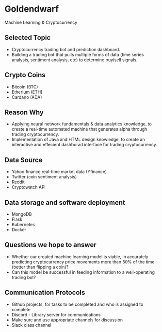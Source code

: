 # Goldendwarf
Machine Learning & Cryptocurrency

## Selected Topic 
- Cryptocurrency trading bot and prediction dashboard.
- Building a trading bot that pulls multiple forms of data (time series analysis, sentiment analysis, etc) to determine buy/sell signals. 

## Crypto Coins 
- Bitcoin (BTC)
- Etherium (ETH)
- Cardano (ADA)

## Reason Why 
- Applying neural network fundamentals & data analytics knowledge, to create a real-time automated machine that generates alpha through trading cryptocurrency.
- Implementation of Java and HTML design knowledge, to create an interactive and effecient dashborad interface for trading cryptocurrency.

## Data Source 
- Yahoo finance real-time market data (Yfinance)
- Twitter (coin sentiment analysis)
- Reddit  
- Cryptowatch API

## Data storage and software deployment
- MongoDB
- Flask
- Kubernetes
- Docker

## Questions we hope to answer 
- Whether our created machine learning model is viable, in accurately predicting cryptocurrency price movements more than 50% of the time (better than flipping a coin)?
- Can this model be successful in feeding information to a well-operating trading bot?

## Communication Protocols
-   Github projects, for tasks to be completed and who is assigned to complete
-   Discord - Library server for communications
-   Make sure and use appropriate channels for discussion
-   Slack class channel
